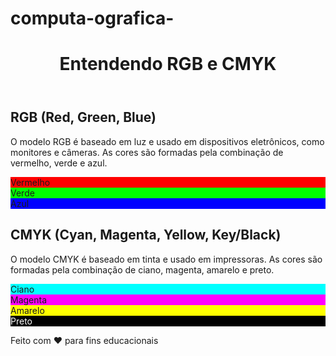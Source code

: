 # computa-ografica-<!DOCTYPE html>
<html>
<head>
  <title>RGB vs CMYK</title>
  <style>
    /* Estilos CSS aqui */
  </style>
</head>
<body>
  <header>
    <h1>Entendendo RGB e CMYK</h1>
  </header>

  <section id="rgb">
    <h2>RGB (Red, Green, Blue)</h2>
    <p>
      O modelo RGB é baseado em luz e usado em dispositivos eletrônicos, como monitores e câmeras.
      As cores são formadas pela combinação de vermelho, verde e azul.
    </p>
    <div class="color-box" style="background-color: rgb(255, 0, 0);">Vermelho</div>
    <div class="color-box" style="background-color: rgb(0, 255, 0);">Verde</div>
    <div class="color-box" style="background-color: rgb(0, 0, 255);">Azul</div>
  </section>

  <section id="cmyk">
    <h2>CMYK (Cyan, Magenta, Yellow, Key/Black)</h2>
    <p>
      O modelo CMYK é baseado em tinta e usado em impressoras.
      As cores são formadas pela combinação de ciano, magenta, amarelo e preto.
    </p>
    <div class="color-box" style="background-color: cyan;">Ciano</div>
    <div class="color-box" style="background-color: magenta;">Magenta</div>
    <div class="color-box" style="background-color: yellow;">Amarelo</div>
    <div class="color-box" style="background-color: black; color: white;">Preto</div>
  </section>

  <footer>
    <p>Feito com ❤️ para fins educacionais</p>
  </footer>
</body>
</html>

